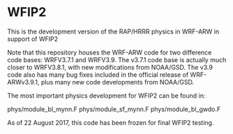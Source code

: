 # WFIP2
This is the development version of the RAP/HRRR physics in WRF-ARW in support of WFIP2

Note that this repository houses the WRF-ARW code for two difference code bases: WRFV3.7.1 and WRFV3.9. The v3.7.1 code base is actually much closer to WRFV3.8.1, with new modifications from NOAA/GSD. The v3.9 code also has many bug fixes included in the official release of WRF-ARWv3.9.1, plus many new code developments from NOAA/GSD.

The most important physics development for WFIP2 can be found in:

phys/module_bl_mynn.F
phys/module_sf_mynn.F
phys/module_bl_gwdo.F

As of 22 August 2017, this code has been frozen for final WFIP2 testing.
